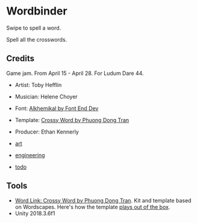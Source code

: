 # Wordbinder

Swipe to spell a word.

Spell all the crosswords.

## Credits
Game jam. From April 15 - April 28. For Ludum Dare 44.

- Artist: Toby Hefflin
- Musician: Helene Choyer
- Font: [Alkhemikal by Font End Dev](https://fontenddev.com/fonts/alkhemikal/)
- Template: [Crossy Word by Phuong Dong Tran](#tools)
- Producer: Ethan Kennerly

- [art](art.md)
- [engineering](engineering.md)
- [todo](todo.md)

## Tools

- [Word Link: Crossy Word by Phuong Dong Tran](https://assetstore.unity.com/packages/templates/systems/word-link-crossy-word-136041). Kit and template based on Wordscapes. Here's how the template [plays out of the box](http://finegamedesign.com/crossyword).
- Unity 2018.3.6f1
